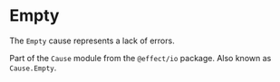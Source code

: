# Empty

The `Empty` cause represents a lack of errors.

Part of the `Cause` module from the `@effect/io` package. Also known as `Cause.Empty`.
